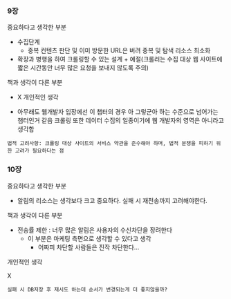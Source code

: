 ### 9장

중요하다고 생각한 부분

- 수집단계
    - 중복 컨텐츠 판단 및 이미 방문한 URL은 버려 중복 및 탐색 리소스 최소화
- 확장과 병행을 하여 크롤링할 수 있는 설계 + 예절(크롤러는 수집 대상 웹 사이트에 짧은 시간동안 너무 많은 요청을 보내지 않도록 주의)

책과 생각이 다른 부분
- X
  개인적인 생각

- 아무래도 웹개발자 입장에선 이 챕터의 경우 아 그렇군아 하는 수준으로 넘어가는 챕터인거 같음 크롤링 또한 데이터 수집의 일종이기에 웹 개발자의 영역은 아니라고 생각함

```
법적 고려사항: 크롤링 대상 사이트의 서비스 약관을 준수해야 하며, 법적 분쟁을 피하기 위한 고려가 필요하다는 점
```

### 10장

중요하다고 생각한 부분

- 알림의 리소스는 생각보다 크고 중요하다. 실패 시 재전송까지 고려해야한다.

책과 생각이 다른 부분

- 전송률 제한 : 너무 많은 알림은 사용자의 수신차단을 장려한다
    - 이 부분은 마케팅 측면으로 생각할 수 있다고 생각
        - 어짜피 차단할 사람들은 진작 차단한다...

개인적인 생각

X

```
실패 시 DB저장 후 재시도 하는데 순서가 변경되는게 더 좋지않을까?
```
